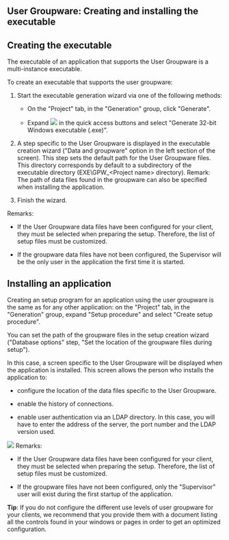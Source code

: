 


## User Groupware: Creating and installing the executable
			



<a name="NOTE1"></a>
<a name="NOTE1_1"></a>


## Creating the executable
<a name="creating_the_executable_ELTTEXTE000123"></a>
The executable of an application that supports the User Groupware is a multi-instance executable.

To create an executable that supports the user groupware: 

1. Start the executable generation wizard via one of the following methods: 

	- On the "Project" tab, in the "Generation" group, click "Generate". 

	- Expand ![](https://doc.pcsoft.fr/en-US/images/image.awp?langid=3&name=ico_generation_exe.gif)
 in the quick access buttons and select "Generate 32-bit Windows executable (.exe)". 




2. A step specific to the User Groupware is displayed in the executable creation wizard ("Data and groupware" option in the left section of the screen). This step sets the default path for the User Groupware files. This directory corresponds by default to a subdirectory of the executable directory (EXE\\GPW_&lt;Project name&gt; directory).
	Remark: The path of data files found in the groupware can also be specified when installing the application.

3. Finish the wizard. 




Remarks:

- If the User Groupware data files have been configured for your client, they must be selected when preparing the setup. Therefore, the list of setup files must be customized.

- If the groupware data files have not been configured, the Supervisor will be the only user in the application the first time it is started.




<a name="NOTE2"></a>
<a name="NOTE2_1"></a>


## Installing an application
<a name="installing_application_ELTTEXTE000147"></a>
Creating an setup program for an application using the user groupware is the same as for any other application: on the "Project" tab, in the "Generation" group, expand "Setup procedure" and select "Create setup procedure".

You can set the path of the groupware files in the setup creation wizard ("Database options" step, "Set the location of the groupware files during setup").

In this case, a screen specific to the User Groupware will be displayed when the application is installed. This screen allows the person who installs the application to:

- configure the location of the data files specific to the User Groupware. 

- enable the history of connections.

- enable user authentication via an LDAP directory. In this case, you will have to enter the address of the server, the port number and the LDAP version used.



![](https://doc.pcsoft.fr/en-US/images/image.awp?langid=3&name=GPU_Exe_install%20-%20HC%20N%B0001.gif)
Remarks:

- If the User Groupware data files have been configured for your client, they must be selected when preparing the setup. Therefore, the list of setup files must be customized.

- If the groupware files have not been configured, only the "Supervisor" user will exist during the first startup of the application.




**Tip**: If you do not configure the different use levels of user groupware for your clients, we recommend that you provide them with a document listing all the controls found in your windows or pages in order to get an optimized configuration.


